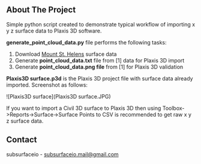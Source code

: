 <!-- ABOUT THE PROJECT -->
## About The Project

Simple python script created to demonstrate typical workflow of importing x y z surface data to Plaxis 3D software.

**generate_point_cloud_data.py** file performs the following tasks:
1. Download [Mount St. Helens](https://docs.pyvista.org/#maps-and-geoscience) surface data
2. Generate **point_cloud_data.txt** file from [1] data for Plaxis 3D import
3. Generate **point_cloud_data.png file** from [1] for Plaxis 3D validation

**Plaxis3D surface.p3d** is the Plaxis 3D project file with surface data already imported. Screenshot as follows:

![Plaxis3D surface](Plaxis3D surface.JPG)

If you want to import a Civil 3D surface to Plaxis 3D then using Toolbox->Reports->Surface->Surface Points to CSV is recommended to get raw x y z surface data.

<!-- CONTACT -->
## Contact

subsurfaceio - [subsurfaceio.mail@gmail.com](mailto:subsurfaceio.mail@gmail.com)
